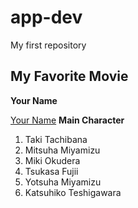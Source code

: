 # app-dev
My first repository
## My Favorite Movie
**Your Name**

[Your Name](https://animesuge.to/anime/your-name-nkll/ep-1)
**Main Character**
1. Taki Tachibana
2. Mitsuha Miyamizu
3. Miki Okudera
4. Tsukasa Fujii
5. Yotsuha Miyamizu
6. Katsuhiko Teshigawara

[^1]: Your Name is a touching, emotional, dramatic movie about two character, Taki and Mitsuha, who begin waking up in each other's bodies every few days. They learn to work together to make both their lives as normal as possible and eventually, both attempt to visit one another.
